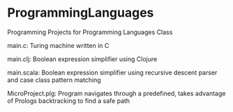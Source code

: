 # ProgrammingLanguages
Programming Projects for Programming Languages Class

main.c: Turing machine written in C

main.clj: Boolean expression simplifier using Clojure

main.scala: Boolean expression simplifier using recursive descent parser and case class pattern matching

MicroProject.plg: Program navigates through a predefined, takes advantage of Prologs backtracking to find a safe path 
